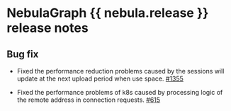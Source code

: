 # NebulaGraph {{ nebula.release }} release notes

## Bug fix

- Fixed the performance reduction problems caused by the sessions will update at the next upload period when use space. [#1355](https://github.com/vesoft-inc/nebula-graph/pull/1355)

- Fixed the performance problems of k8s caused by processing logic of the remote address in connection requests. [#615](https://github.com/vesoft-inc/nebula-common/pull/615)
